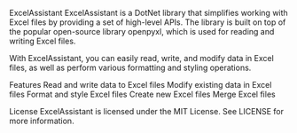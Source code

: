 ﻿ExcelAssistant
ExcelAssistant is a DotNet library that simplifies working with Excel files by providing a set of high-level APIs. The library is built on top of the popular open-source library openpyxl, which is used for reading and writing Excel files.

With ExcelAssistant, you can easily read, write, and modify data in Excel files, as well as perform various formatting and styling operations.

Features
Read and write data to Excel files
Modify existing data in Excel files
Format and style Excel files
Create new Excel files
Merge Excel files

License
ExcelAssistant is licensed under the MIT License. See LICENSE for more information.